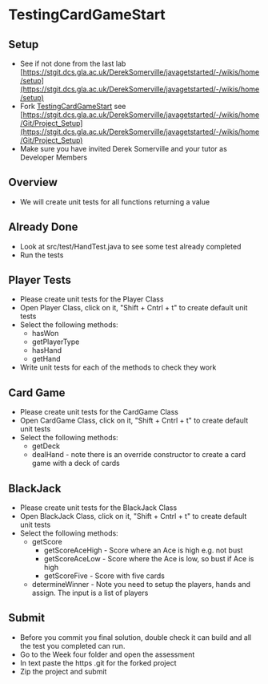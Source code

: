 # TestingCardGameStart
## Setup
* See if not done from the last lab [https://stgit.dcs.gla.ac.uk/DerekSomerville/javagetstarted/-/wikis/home/setup](https://stgit.dcs.gla.ac.uk/DerekSomerville/javagetstarted/-/wikis/home/setup)
* Fork [TestingCardGameStart](https://stgit.dcs.gla.ac.uk/DerekSomerville/testingcardgamestart) see [https://stgit.dcs.gla.ac.uk/DerekSomerville/javagetstarted/-/wikis/home/Git/Project_Setup](https://stgit.dcs.gla.ac.uk/DerekSomerville/javagetstarted/-/wikis/home/Git/Project_Setup)
* Make sure you have invited Derek Somerville and your tutor as Developer Members

## Overview
* We will create unit tests for all functions returning a value

## Already Done
* Look at src/test/HandTest.java to see some test already completed
* Run the tests

## Player Tests
* Please create unit tests for the Player Class
* Open Player Class, click on it, "Shift + Cntrl + t" to create default unit tests
* Select the following methods:
  * hasWon
  * getPlayerType
  * hasHand
  * getHand
* Write unit tests for each of the methods to check they work

## Card Game
* Please create unit tests for the CardGame Class
* Open CardGame Class, click on it, "Shift + Cntrl + t" to create default unit tests
* Select the following methods:
  * getDeck
  * dealHand - note there is an override constructor to create a card game with a deck of cards

## BlackJack
* Please create unit tests for the BlackJack Class
* Open BlackJack Class, click on it, "Shift + Cntrl + t" to create default unit tests
* Select the following methods:
  * getScore
    * getScoreAceHigh - Score where an Ace is high e.g. not bust
    * getScoreAceLow - Score where the Ace is low, so bust if Ace is high
    * getScoreFive - Score with five cards
  * determineWinner - Note you need to setup the players, hands and assign. The input is a list of players 

## Submit
* Before you commit you final solution, double check it can build and all the test you completed can run.
* Go to the Week four folder and open the assessment
* In text paste the https .git for the forked project
* Zip the project and submit